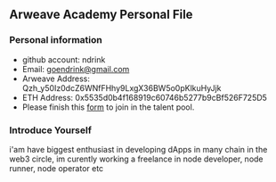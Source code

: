  ## Arweave Academy Personal File

### Personal information

- github account: ndrink
- Email: goendrink@gmail.com
- Arweave Address: Qzh_y50Iz0dcZ6WNfFHhy9LxgX36BW5o0pKlkuHyJjk
- ETH Address: 0x5535d0b4f168919c60746b5277b9cBf526F725D5
- Please finish this [form](https://docs.google.com/forms/d/e/1FAIpQLSfWA5fIIcBgmRppm3jNz5vmf9Mai_QMVil-2pO4r7YKn_Zhtw/viewform?usp=sf_link) to join in the talent pool.

### Introduce Yourself
 i'am have biggest enthusiast in developing dApps in many chain in the web3 circle, im curently working a freelance in node developer, node runner, node operator etc
